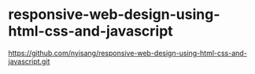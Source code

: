 # responsive-web-design-using-html-css-and-javascript
https://github.com/nyisang/responsive-web-design-using-html-css-and-javascript.git
